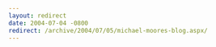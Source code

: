 ```yaml
---
layout: redirect
date: 2004-07-04 -0800
redirect: /archive/2004/07/05/michael-moores-blog.aspx/
---
```

